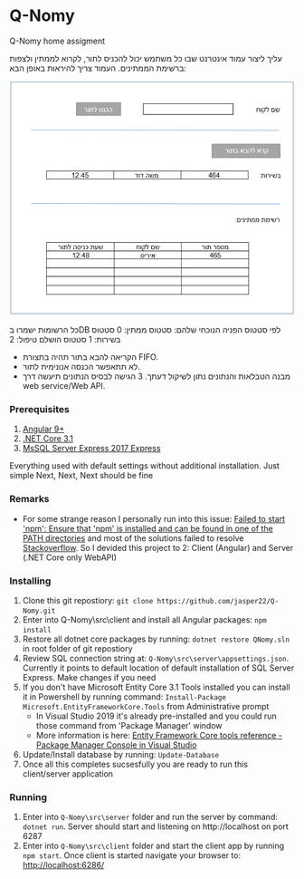 # Q-Nomy

Q-Nomy home assigment

עליך ליצור עמוד אינטרנט שבו כל משתמש יכול להכניס לתור, לקרוא לממתין ולצפות ברשימת הממתינים.
העמוד צריך להיראות באופן הבא:

![example view](docs/view01.png)

כל הרשומות ישמרו בDB לפי סטטוס הפניה הנוכחי שלהם:
סטטוס ממתין: 0
סטטוס בשירות: 1
סטטוס הושלם טיפול: 2
* 	הקריאה להבא בתור תהיה בתצורת FIFO.
* 	לא תתאפשר הכנסה אנונימית לתור.
* 	מבנה הטבלאות והנתונים נתון לשיקול דעתך.
3 הגישה לבסיס הנתונים תיעשה דרך web service/Web API.


### Prerequisites

1. [Angular 9+](http://angular.io/)
2. [.NET Core 3.1](https://dotnet.microsoft.com/download)
3. [MsSQL Server Express 2017 Express](https://www.microsoft.com/en-us/sql-server/sql-server-downloads)

Everything used with default settings without additional installation. Just simple Next, Next, Next should be fine

### Remarks

* For some strange reason I personally run into this issue: [Failed to start 'npm': Ensure that 'npm' is installed and can be found in one of the PATH directories](https://github.com/dotnet/aspnetcore/issues/18201) and most of the solutions failed to resolve [Stackoverflow](https://stackoverflow.com/questions/59367072/failed-to-start-npm-ensure-that-npm-is-installed-and-can-be-found).
So I devided this project to 2: Client (Angular) and Server (.NET Core only WebAPI)

### Installing

1. Clone this git repostiory: `git clone https://github.com/jasper22/Q-Nomy.git`
2. Enter into Q-Nomy\src\client and install all Angular packages: `npm install`
3. Restore all dotnet core packages by running: `dotnet restore QNomy.sln` in root folder of git repostiory
4. Review SQL connection string at: `Q-Nomy\src\server\appsettings.json`. Currently it points to default location of default installation of SQL Server Express. Make changes if you need
5. If you don't have Microsoft Entity Core 3.1 Tools installed you can install it in Powershell by running command: `Install-Package Microsoft.EntityFrameworkCore.Tools` from Administrative prompt
	* In Visual Studio 2019 it's already pre-installed and you could run those command from 'Package Manager' window
	* More information is here: [Entity Framework Core tools reference - Package Manager Console in Visual Studio](https://docs.microsoft.com/en-us/ef/core/miscellaneous/cli/powershell)
6. Update/Install database by running: `Update-Database` 
7. Once all this completes sucsesfully you are ready to run this client/server application


### Running
1. Enter into `Q-Nomy\src\server` folder and run the server by command: `dotnet run`. Server should start and listening on http://localhost on port 6287 
2. Enter into `Q-Nomy\src\client` folder and start the client app by running `npm start`. Once client is started navigate your browser to: [http://localhost:6286/](http://localhost:6286/)
